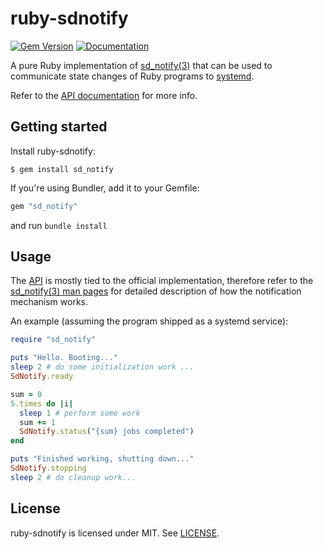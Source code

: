 # ruby-sdnotify

[![Gem Version](https://badge.fury.io/rb/sd_notify.svg)](https://badge.fury.io/rb/sd_notify)
[![Documentation](http://img.shields.io/badge/yard-docs-blue.svg)](http://www.rubydoc.info/github/agis/ruby-sdnotify)

A pure Ruby implementation of [sd_notify(3)](https://www.freedesktop.org/software/systemd/man/sd_notify.html) that can be used to
communicate state changes of Ruby programs to [systemd](https://www.freedesktop.org/wiki/Software/systemd/).

Refer to the [API documentation](http://www.rubydoc.info/github/agis/ruby-sdnotify) for more info.

## Getting started

Install ruby-sdnotify:

```shell
$ gem install sd_notify
```

If you're using Bundler, add it to your Gemfile:

```ruby
gem "sd_notify"
```

and run `bundle install`

## Usage

The [API](http://www.rubydoc.info/github/agis/ruby-sdnotify) is mostly tied to
the official implementation, therefore refer to the [sd_notify(3) man pages](https://www.freedesktop.org/software/systemd/man/sd_notify.html)
for detailed description of how the notification mechanism works.

An example (assuming the program shipped as a systemd service):

```ruby
require "sd_notify"

puts "Hello. Booting..."
sleep 2 # do some initialization work ...
SdNotify.ready

sum = 0
5.times do |i|
  sleep 1 # perform some work
  sum += 1
  SdNotify.status("{sum} jobs completed")
end

puts "Finished working, shutting down..."
SdNotify.stopping
sleep 2 # do cleanup work...
```

## License

ruby-sdnotify is licensed under MIT. See [LICENSE](LICENSE).
